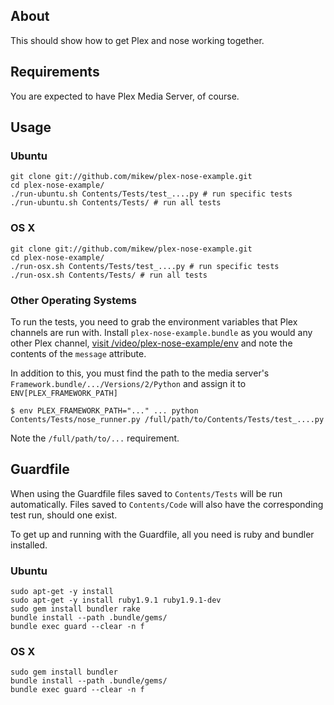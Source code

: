 ## About

This should show how to get Plex and nose working together.

## Requirements

You are expected to have Plex Media Server, of course.

## Usage

### Ubuntu

    git clone git://github.com/mikew/plex-nose-example.git
    cd plex-nose-example/
    ./run-ubuntu.sh Contents/Tests/test_....py # run specific tests
    ./run-ubuntu.sh Contents/Tests/ # run all tests

### OS X

    git clone git://github.com/mikew/plex-nose-example.git
    cd plex-nose-example/
    ./run-osx.sh Contents/Tests/test_....py # run specific tests
    ./run-osx.sh Contents/Tests/ # run all tests

### Other Operating Systems

To run the tests, you need to grab the environment variables that Plex
channels are run with. Install `plex-nose-example.bundle` as you would
any other Plex channel, [visit
/video/plex-nose-example/env](http://localhost:32400/video/plex-nose-example/env)
and note the contents of the `message` attribute.

In addition to this, you must find the path to the media server's
`Framework.bundle/.../Versions/2/Python` and assign it to `ENV[PLEX_FRAMEWORK_PATH]`

    $ env PLEX_FRAMEWORK_PATH="..." ... python Contents/Tests/nose_runner.py /full/path/to/Contents/Tests/test_....py

Note the `/full/path/to/...` requirement.

## Guardfile

When using the Guardfile files saved to `Contents/Tests` will be
run automatically. Files saved to `Contents/Code` will also have the
corresponding test run, should one exist.

To get up and running with the Guardfile, all you need is ruby and
bundler installed.

### Ubuntu

    sudo apt-get -y install
    sudo apt-get -y install ruby1.9.1 ruby1.9.1-dev
    sudo gem install bundler rake
    bundle install --path .bundle/gems/
    bundle exec guard --clear -n f

### OS X

    sudo gem install bundler
    bundle install --path .bundle/gems/
    bundle exec guard --clear -n f
